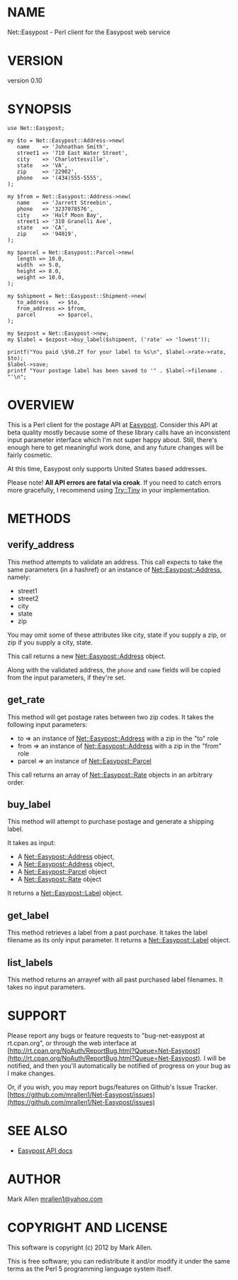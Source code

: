 # NAME

Net::Easypost - Perl client for the Easypost web service

# VERSION

version 0.10

# SYNOPSIS

    use Net::Easypost;

    my $to = Net::Easypost::Address->new(
       name    => 'Johnathan Smith',
       street1 => '710 East Water Street',
       city    => 'Charlottesville',
       state   => 'VA',
       zip     => '22902',
       phone   => '(434)555-5555',
    );

    my $from = Net::Easypost::Address->new(
       name    => 'Jarrett Streebin',
       phone   => '3237078576',
       city    => 'Half Moon Bay',
       street1 => '310 Granelli Ave',
       state   => 'CA',
       zip     => '94019',
    );

    my $parcel = Net::Easypost::Parcel->new(
       length => 10.0,
       width  => 5.0,
       height => 8.0,
       weight => 10.0,
    );

    my $shipment = Net::Easypost::Shipment->new(
       to_address   => $to,
       from_address => $from,
       parcel       => $parcel,
    );

    my $ezpost = Net::Easypost->new;
    my $label = $ezpost->buy_label($shipment, ('rate' => 'lowest'));

    printf("You paid \$%0.2f for your label to %s\n", $label->rate->rate, $to);
    $label->save;
    printf "Your postage label has been saved to '" . $label->filename . "'\n";

# OVERVIEW

This is a Perl client for the postage API at [Easypost](https://www.geteasypost.com). Consider this
API at beta quality mostly because some of these library calls have an inconsistent input
parameter interface which I'm not super happy about. Still, there's enough here to get 
meaningful work done, and any future changes will be fairly cosmetic.

At this time, Easypost only supports United States based addresses.

Please note! __All API errors are fatal via croak__. If you need to catch errors more gracefully, I 
recommend using [Try::Tiny](http://search.cpan.org/perldoc?Try::Tiny) in your implementation.

# METHODS

## verify\_address

This method attempts to validate an address. This call expects to take the same parameters 
(in a hashref) or an instance of [Net::Easypost::Address](http://search.cpan.org/perldoc?Net::Easypost::Address), namely:

- street1
- street2
- city
- state
- zip

You may omit some of these attributes like city, state if you supply a zip, or
zip if you supply a city, state. 

This call returns a new [Net::Easypost::Address](http://search.cpan.org/perldoc?Net::Easypost::Address) object.

Along with the validated address, the `phone` and `name` fields will be
copied from the input parameters, if they're set.

## get\_rate

This method will get postage rates between two zip codes. It takes the following input parameters:

- to => an instance of [Net::Easypost::Address](http://search.cpan.org/perldoc?Net::Easypost::Address) with a zip in the "to" role
- from => an instance of [Net::Easypost::Address](http://search.cpan.org/perldoc?Net::Easypost::Address) with a zip in the "from" role
- parcel => an instance of [Net::Easypost::Parcel](http://search.cpan.org/perldoc?Net::Easypost::Parcel)

This call returns an array of [Net::Easypost::Rate](http://search.cpan.org/perldoc?Net::Easypost::Rate) objects in an arbitrary order.

## buy\_label

This method will attempt to purchase postage and generate a shipping label.

It takes as input:

- A [Net::Easypost::Address](http://search.cpan.org/perldoc?Net::Easypost::Address) object,
- A [Net::Easypost::Address](http://search.cpan.org/perldoc?Net::Easypost::Address) object,
- A [Net::Easypost::Parcel](http://search.cpan.org/perldoc?Net::Easypost::Parcel) object
- A [Net::Easypost::Rate](http://search.cpan.org/perldoc?Net::Easypost::Rate) object

It returns a [Net::Easypost::Label](http://search.cpan.org/perldoc?Net::Easypost::Label) object.

## get\_label

This method retrieves a label from a past purchase. It takes the label filename as its 
only input parameter. It returns a [Net::Easypost::Label](http://search.cpan.org/perldoc?Net::Easypost::Label) object.

## list\_labels

This method returns an arrayref with all past purchased label filenames. It takes no
input parameters.

# SUPPORT

Please report any bugs or feature requests to "bug-net-easypost at
rt.cpan.org", or through the web interface at
[http://rt.cpan.org/NoAuth/ReportBug.html?Queue=Net-Easypost](http://rt.cpan.org/NoAuth/ReportBug.html?Queue=Net-Easypost).  I will
be notified, and then you'll automatically be notified of progress on
your bug as I make changes.

Or, if you wish, you may report bugs/features on Github's Issue Tracker.
[https://github.com/mrallen1/Net-Easypost/issues](https://github.com/mrallen1/Net-Easypost/issues)

# SEE ALSO

- [Easypost API docs](https://www.geteasypost.com/api)

# AUTHOR

Mark Allen <mrallen1@yahoo.com>

# COPYRIGHT AND LICENSE

This software is copyright (c) 2012 by Mark Allen.

This is free software; you can redistribute it and/or modify it under
the same terms as the Perl 5 programming language system itself.
